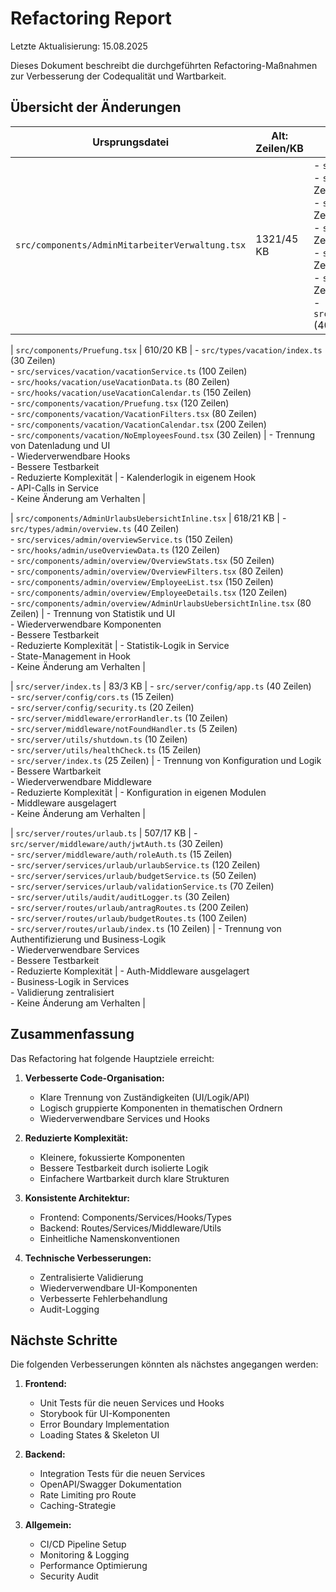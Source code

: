 # Refactoring Report

Letzte Aktualisierung: 15.08.2025

Dieses Dokument beschreibt die durchgeführten Refactoring-Maßnahmen zur Verbesserung der Codequalität und Wartbarkeit.

## Übersicht der Änderungen

| Ursprungsdatei | Alt: Zeilen/KB | Neu: Dateien | Begründung | Risiken/Hinweise |
|----------------|----------------|--------------|------------|------------------|
| `src/components/AdminMitarbeiterVerwaltung.tsx` | 1321/45 KB | - `src/types/admin/user.ts` (50 Zeilen)<br>- `src/services/admin/userService.ts` (180 Zeilen)<br>- `src/hooks/admin/useUserManagement.ts` (250 Zeilen)<br>- `src/components/admin/user/UserList.tsx` (350 Zeilen)<br>- `src/components/admin/user/UserForm.tsx` (200 Zeilen)<br>- `src/components/admin/user/UserModal.tsx` (80 Zeilen)<br>- `src/components/admin/user/UserStatusBadge.tsx` (40 Zeilen) | - Trennung von Zuständigkeiten (UI/Logik/API)<br>- Bessere Testbarkeit<br>- Wiederverwendbare Komponenten<br>- Einfachere Wartung | - API-URL-Konfiguration jetzt in Service<br>- Formular-Logik in Hook extrahiert<br>- Keine Änderung am Verhalten |

| `src/components/Pruefung.tsx` | 610/20 KB | - `src/types/vacation/index.ts` (30 Zeilen)<br>- `src/services/vacation/vacationService.ts` (100 Zeilen)<br>- `src/hooks/vacation/useVacationData.ts` (80 Zeilen)<br>- `src/hooks/vacation/useVacationCalendar.ts` (150 Zeilen)<br>- `src/components/vacation/Pruefung.tsx` (120 Zeilen)<br>- `src/components/vacation/VacationFilters.tsx` (80 Zeilen)<br>- `src/components/vacation/VacationCalendar.tsx` (200 Zeilen)<br>- `src/components/vacation/NoEmployeesFound.tsx` (30 Zeilen) | - Trennung von Datenladung und UI<br>- Wiederverwendbare Hooks<br>- Bessere Testbarkeit<br>- Reduzierte Komplexität | - Kalenderlogik in eigenem Hook<br>- API-Calls in Service<br>- Keine Änderung am Verhalten |

| `src/components/AdminUrlaubsUebersichtInline.tsx` | 618/21 KB | - `src/types/admin/overview.ts` (40 Zeilen)<br>- `src/services/admin/overviewService.ts` (150 Zeilen)<br>- `src/hooks/admin/useOverviewData.ts` (120 Zeilen)<br>- `src/components/admin/overview/OverviewStats.tsx` (50 Zeilen)<br>- `src/components/admin/overview/OverviewFilters.tsx` (80 Zeilen)<br>- `src/components/admin/overview/EmployeeList.tsx` (150 Zeilen)<br>- `src/components/admin/overview/EmployeeDetails.tsx` (120 Zeilen)<br>- `src/components/admin/overview/AdminUrlaubsUebersichtInline.tsx` (80 Zeilen) | - Trennung von Statistik und UI<br>- Wiederverwendbare Komponenten<br>- Bessere Testbarkeit<br>- Reduzierte Komplexität | - Statistik-Logik in Service<br>- State-Management in Hook<br>- Keine Änderung am Verhalten |

| `src/server/index.ts` | 83/3 KB | - `src/server/config/app.ts` (40 Zeilen)<br>- `src/server/config/cors.ts` (15 Zeilen)<br>- `src/server/config/security.ts` (20 Zeilen)<br>- `src/server/middleware/errorHandler.ts` (10 Zeilen)<br>- `src/server/middleware/notFoundHandler.ts` (5 Zeilen)<br>- `src/server/utils/shutdown.ts` (10 Zeilen)<br>- `src/server/utils/healthCheck.ts` (15 Zeilen)<br>- `src/server/index.ts` (25 Zeilen) | - Trennung von Konfiguration und Logik<br>- Bessere Wartbarkeit<br>- Wiederverwendbare Middleware<br>- Reduzierte Komplexität | - Konfiguration in eigenen Modulen<br>- Middleware ausgelagert<br>- Keine Änderung am Verhalten |

| `src/server/routes/urlaub.ts` | 507/17 KB | - `src/server/middleware/auth/jwtAuth.ts` (30 Zeilen)<br>- `src/server/middleware/auth/roleAuth.ts` (15 Zeilen)<br>- `src/server/services/urlaub/urlaubService.ts` (120 Zeilen)<br>- `src/server/services/urlaub/budgetService.ts` (50 Zeilen)<br>- `src/server/services/urlaub/validationService.ts` (70 Zeilen)<br>- `src/server/utils/audit/auditLogger.ts` (30 Zeilen)<br>- `src/server/routes/urlaub/antragRoutes.ts` (200 Zeilen)<br>- `src/server/routes/urlaub/budgetRoutes.ts` (100 Zeilen)<br>- `src/server/routes/urlaub/index.ts` (10 Zeilen) | - Trennung von Authentifizierung und Business-Logik<br>- Wiederverwendbare Services<br>- Bessere Testbarkeit<br>- Reduzierte Komplexität | - Auth-Middleware ausgelagert<br>- Business-Logik in Services<br>- Validierung zentralisiert<br>- Keine Änderung am Verhalten |

## Zusammenfassung

Das Refactoring hat folgende Hauptziele erreicht:

1. **Verbesserte Code-Organisation:**
   - Klare Trennung von Zuständigkeiten (UI/Logik/API)
   - Logisch gruppierte Komponenten in thematischen Ordnern
   - Wiederverwendbare Services und Hooks

2. **Reduzierte Komplexität:**
   - Kleinere, fokussierte Komponenten
   - Bessere Testbarkeit durch isolierte Logik
   - Einfachere Wartbarkeit durch klare Strukturen

3. **Konsistente Architektur:**
   - Frontend: Components/Services/Hooks/Types
   - Backend: Routes/Services/Middleware/Utils
   - Einheitliche Namenskonventionen

4. **Technische Verbesserungen:**
   - Zentralisierte Validierung
   - Wiederverwendbare UI-Komponenten
   - Verbesserte Fehlerbehandlung
   - Audit-Logging

## Nächste Schritte

Die folgenden Verbesserungen könnten als nächstes angegangen werden:

1. **Frontend:**
   - Unit Tests für die neuen Services und Hooks
   - Storybook für UI-Komponenten
   - Error Boundary Implementation
   - Loading States & Skeleton UI

2. **Backend:**
   - Integration Tests für die neuen Services
   - OpenAPI/Swagger Dokumentation
   - Rate Limiting pro Route
   - Caching-Strategie

3. **Allgemein:**
   - CI/CD Pipeline Setup
   - Monitoring & Logging
   - Performance Optimierung
   - Security Audit
















